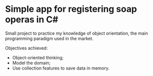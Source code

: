 # Simple app for registering soap operas in C#

Small project to practice my knowledge of object orientation, the main programming paradigm used in the market.

Objectives achieved:

 - Object-oriented thinking;
 - Model the domain;
 - Use collection features to save data in memory.